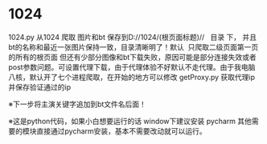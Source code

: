 # 1024
1024.py 从1024 爬取 图片和bt 保存到D://1024/(根页面标题)//   目录 下， 并且bt的名称和最近一张图片保持一致，目录清晰明了！默认
  只爬取二级页面第一页的所有的根页面  但还有少部分图像和bt下载失败，原因可能是部分连接失效或者post参数问题。可设置代理下载，由于代理体验不好默认不走代理。由于我电脑八核，默认开了七个进程爬取，在开始的地方可以修改
getProxy.py 获取代理ip并保存验证通过的ip

※下一步将主演关键字追加到bt文件名后面！

※这是python代码，如果小白想要运行的话 window下建议安装 pycharm 其他需要的模块直接通过pycharm安装，基本不需要改动就可以运行。
